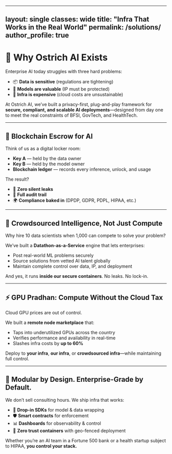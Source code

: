 
---
layout: single
classes: wide
title: "Infra That Works in the Real World"
permalink: /solutions/
author_profile: true
---

# 🚀 Why Ostrich AI Exists

Enterprise AI today struggles with three hard problems:

- 📦 **Data is sensitive** (regulations are tightening)
- 🔐 **Models are valuable** (IP must be protected)
- 💸 **Infra is expensive** (cloud costs are unsustainable)

At Ostrich AI, we’ve built a privacy-first, plug-and-play framework for **secure, compliant, and scalable AI deployments**—designed from day one to meet the real constraints of BFSI, GovTech, and HealthTech.

---

## 🔄 Blockchain Escrow for AI

Think of us as a digital locker room:

- **Key A** — held by the data owner  
- **Key B** — held by the model owner  
- **Blockchain ledger** — records every inference, unlock, and usage  

The result?

- 🔐 **Zero silent leaks**  
- 📜 **Full audit trail**  
- 🌍 **Compliance baked in** (DPDP, GDPR, PDPL, HIPAA, etc.)

---

## 🧠 Crowdsourced Intelligence, Not Just Compute

Why hire 10 data scientists when 1,000 can compete to solve your problem?

We’ve built a **Datathon-as-a-Service** engine that lets enterprises:

- Post real-world ML problems securely  
- Source solutions from vetted AI talent globally  
- Maintain complete control over data, IP, and deployment  

And yes, it runs **inside our secure containers**. No leaks. No lock-in.

---

## ⚡ GPU Pradhan: Compute Without the Cloud Tax

Cloud GPU prices are out of control.

We built a **remote node marketplace** that:

- Taps into underutilized GPUs across the country  
- Verifies performance and availability in real-time  
- Slashes infra costs by **up to 60%**

Deploy to **your infra**, **our infra**, or **crowdsourced infra**—while maintaining full control.

---

## 🧱 Modular by Design. Enterprise-Grade by Default.

We don’t sell consulting hours. We ship infra that works:

- 🧩 **Drop-in SDKs** for model & data wrapping  
- 🛡️ **Smart contracts** for enforcement  
- 📊 **Dashboards** for observability & control  
- 🔐 **Zero trust containers** with geo-fenced deployment  

Whether you’re an AI team in a Fortune 500 bank or a health startup subject to HIPAA, **you control your stack.**